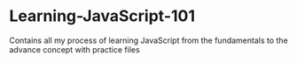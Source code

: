 # Learning-JavaScript-101
Contains all my process of learning JavaScript from the fundamentals to the advance concept with practice files  
